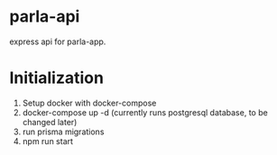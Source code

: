 # parla-api

express api for parla-app.

# Initialization

1. Setup docker with docker-compose
2. docker-compose up -d (currently runs postgresql database, to be changed later)
3. run prisma migrations
4. npm run start
